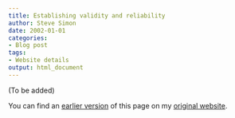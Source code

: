 ```yaml
---
title: Establishing validity and reliability
author: Steve Simon
date: 2002-01-01
categories:
- Blog post
tags:
- Website details
output: html_document
---
```


(To be added)

<!---More--->

You can find an [earlier version](http://www.pmean.com/02/validity.html) of this page on my [original website](http://www.pmean.com/original_site.html).
